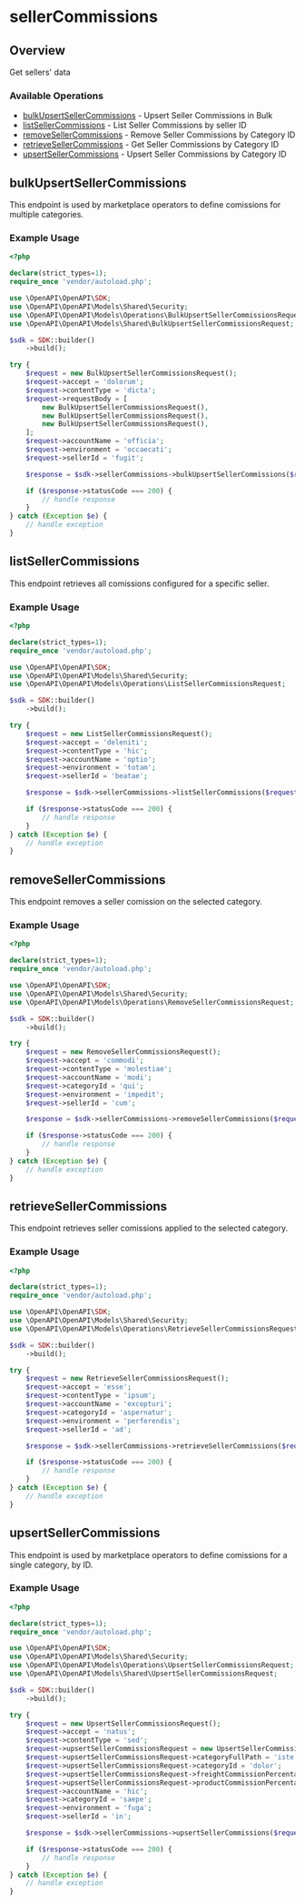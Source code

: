 # sellerCommissions

## Overview

Get sellers' data

### Available Operations

* [bulkUpsertSellerCommissions](#bulkupsertsellercommissions) - Upsert Seller Commissions in Bulk
* [listSellerCommissions](#listsellercommissions) - List Seller Commissions by seller ID
* [removeSellerCommissions](#removesellercommissions) - Remove Seller Commissions by Category ID
* [retrieveSellerCommissions](#retrievesellercommissions) - Get Seller Commissions by Category ID
* [upsertSellerCommissions](#upsertsellercommissions) - Upsert Seller Commissions by Category ID

## bulkUpsertSellerCommissions

This endpoint is used by marketplace operators to define comissions for multiple categories.

### Example Usage

```php
<?php

declare(strict_types=1);
require_once 'vendor/autoload.php';

use \OpenAPI\OpenAPI\SDK;
use \OpenAPI\OpenAPI\Models\Shared\Security;
use \OpenAPI\OpenAPI\Models\Operations\BulkUpsertSellerCommissionsRequest;
use \OpenAPI\OpenAPI\Models\Shared\BulkUpsertSellerCommissionsRequest;

$sdk = SDK::builder()
    ->build();

try {
    $request = new BulkUpsertSellerCommissionsRequest();
    $request->accept = 'dolorum';
    $request->contentType = 'dicta';
    $request->requestBody = [
        new BulkUpsertSellerCommissionsRequest(),
        new BulkUpsertSellerCommissionsRequest(),
        new BulkUpsertSellerCommissionsRequest(),
    ];
    $request->accountName = 'officia';
    $request->environment = 'occaecati';
    $request->sellerId = 'fugit';

    $response = $sdk->sellerCommissions->bulkUpsertSellerCommissions($request);

    if ($response->statusCode === 200) {
        // handle response
    }
} catch (Exception $e) {
    // handle exception
}
```

## listSellerCommissions

This endpoint retrieves all comissions configured for a specific seller.

### Example Usage

```php
<?php

declare(strict_types=1);
require_once 'vendor/autoload.php';

use \OpenAPI\OpenAPI\SDK;
use \OpenAPI\OpenAPI\Models\Shared\Security;
use \OpenAPI\OpenAPI\Models\Operations\ListSellerCommissionsRequest;

$sdk = SDK::builder()
    ->build();

try {
    $request = new ListSellerCommissionsRequest();
    $request->accept = 'deleniti';
    $request->contentType = 'hic';
    $request->accountName = 'optio';
    $request->environment = 'totam';
    $request->sellerId = 'beatae';

    $response = $sdk->sellerCommissions->listSellerCommissions($request);

    if ($response->statusCode === 200) {
        // handle response
    }
} catch (Exception $e) {
    // handle exception
}
```

## removeSellerCommissions

This endpoint removes a seller comission on the selected category.

### Example Usage

```php
<?php

declare(strict_types=1);
require_once 'vendor/autoload.php';

use \OpenAPI\OpenAPI\SDK;
use \OpenAPI\OpenAPI\Models\Shared\Security;
use \OpenAPI\OpenAPI\Models\Operations\RemoveSellerCommissionsRequest;

$sdk = SDK::builder()
    ->build();

try {
    $request = new RemoveSellerCommissionsRequest();
    $request->accept = 'commodi';
    $request->contentType = 'molestiae';
    $request->accountName = 'modi';
    $request->categoryId = 'qui';
    $request->environment = 'impedit';
    $request->sellerId = 'cum';

    $response = $sdk->sellerCommissions->removeSellerCommissions($request);

    if ($response->statusCode === 200) {
        // handle response
    }
} catch (Exception $e) {
    // handle exception
}
```

## retrieveSellerCommissions

This endpoint retrieves seller comissions applied to the selected category.

### Example Usage

```php
<?php

declare(strict_types=1);
require_once 'vendor/autoload.php';

use \OpenAPI\OpenAPI\SDK;
use \OpenAPI\OpenAPI\Models\Shared\Security;
use \OpenAPI\OpenAPI\Models\Operations\RetrieveSellerCommissionsRequest;

$sdk = SDK::builder()
    ->build();

try {
    $request = new RetrieveSellerCommissionsRequest();
    $request->accept = 'esse';
    $request->contentType = 'ipsum';
    $request->accountName = 'excepturi';
    $request->categoryId = 'aspernatur';
    $request->environment = 'perferendis';
    $request->sellerId = 'ad';

    $response = $sdk->sellerCommissions->retrieveSellerCommissions($request);

    if ($response->statusCode === 200) {
        // handle response
    }
} catch (Exception $e) {
    // handle exception
}
```

## upsertSellerCommissions

This endpoint is used by marketplace operators to define comissions for a single category, by ID.

### Example Usage

```php
<?php

declare(strict_types=1);
require_once 'vendor/autoload.php';

use \OpenAPI\OpenAPI\SDK;
use \OpenAPI\OpenAPI\Models\Shared\Security;
use \OpenAPI\OpenAPI\Models\Operations\UpsertSellerCommissionsRequest;
use \OpenAPI\OpenAPI\Models\Shared\UpsertSellerCommissionsRequest;

$sdk = SDK::builder()
    ->build();

try {
    $request = new UpsertSellerCommissionsRequest();
    $request->accept = 'natus';
    $request->contentType = 'sed';
    $request->upsertSellerCommissionsRequest = new UpsertSellerCommissionsRequest();
    $request->upsertSellerCommissionsRequest->categoryFullPath = 'iste';
    $request->upsertSellerCommissionsRequest->categoryId = 'dolor';
    $request->upsertSellerCommissionsRequest->freightCommissionPercentage = 6169.34;
    $request->upsertSellerCommissionsRequest->productCommissionPercentage = 3864.89;
    $request->accountName = 'hic';
    $request->categoryId = 'saepe';
    $request->environment = 'fuga';
    $request->sellerId = 'in';

    $response = $sdk->sellerCommissions->upsertSellerCommissions($request);

    if ($response->statusCode === 200) {
        // handle response
    }
} catch (Exception $e) {
    // handle exception
}
```
